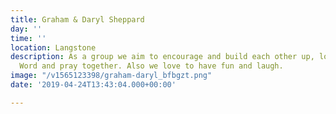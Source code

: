 ```yaml
---
title: Graham & Daryl Sheppard
day: ''
time: ''
location: Langstone
description: As a group we aim to encourage and build each other up, look into God’s
  Word and pray together. Also we love to have fun and laugh.
image: "/v1565123398/graham-daryl_bfbgzt.png"
date: '2019-04-24T13:43:04.000+00:00'

---
```


